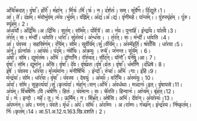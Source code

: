 

  
अ꣡चि꣢꣯क्रदत्। वृ꣡षा꣢꣯। ह꣡रिः꣢꣯। म꣣हा꣢न् । मि꣣त्रः꣢।मि꣣।त्रः꣢। न। द꣣र्शतः꣢। सम्। सू꣡र्ये꣢꣯ण। दि꣣द्युते।1।  
आ꣢। ते꣣। द꣡क्ष꣢꣯म्। म꣣योभु꣡व꣢म्।म꣣यः।भु꣡व꣢꣯म्। व꣡ह्नि꣢꣯म्। अ꣣द्य꣢।अ꣣।द्य꣢। वृ꣣णीमहे। पा꣡न्त꣢꣯म्।। पु꣣रुस्पृ꣡ह꣢म् । पु꣣रु।स्पृ꣡ह꣢꣯म्। 2।  
अ꣡ध्व꣢꣯र्यो। अ꣡द्रि꣢꣯भिः।अ।द्रि꣣भिः। सुत꣢म्। सो꣡म꣢꣯म्। प꣣वि꣡त्रे꣢। आ। न꣣य। पुनाहि꣢। इ꣡न्द्रा꣢꣯य। पा꣡त꣢꣯वे।3।  
त꣡र꣢꣯त्। सः। म꣣न्दी꣢। धा꣣वति। धा꣡रा꣢꣯। सु꣣त꣡स्य꣢। अ꣡न्ध꣢꣯सः। । त꣡र꣢꣯त्। सः। म꣣न्दी꣢। धा꣣वति ।4।  
आ꣢। प꣣वस्व । सहस्रि꣡ण꣢म्। र꣣यि꣢म्। सो꣣म। सुवी꣡र्य꣢म्।सु꣣।वी꣡र्य꣢꣯म्।। अ꣣स्मे꣡इति꣢। श्र꣡वाँ꣢꣯सि । धा꣣रया।5।  
अ꣡नु꣢꣯। प्र꣣त्ना꣡सः꣢ । आ꣣य꣡वः꣢। प꣣द꣢꣯म्। न꣡वी꣢꣯यः। अ꣣क्रमुः । रुचे꣢। ज꣣नन्त। सू꣡र्य꣢꣯म् । 6।  
अ꣡र्षा꣢꣯। सो꣣म। द्युम꣡त्त꣢मः। अ꣣भि꣢ । द्रो꣡णा꣢꣯नि। रो꣡रु꣢वत्। सी꣡द꣢꣯न्। यो꣡नौ꣢꣯। व꣡ने꣢꣯षु।आ। 7।  
वृ꣡षा꣢꣯। सो꣣म। द्युमा꣢न्। अ꣣सि। वृ꣡षा꣢꣯। दे꣣व। वृ꣡ष꣢꣯व्रतः।वृ꣡ष꣢꣯।व्र꣣तः। वृ꣡षा꣢꣯। ध꣡र्मा꣢꣯णि ।द꣣ध्रिषे। 8।  
इ꣣षे꣢ । प꣣वस्व। धा꣡र꣢꣯या। मृ꣣ज्य꣡मा꣢नः। म꣣नीषि꣡भिः꣢ । इ꣡न्दो꣢꣯। रु꣣चा꣢। अ꣣भि꣢ ।गाः। इ꣣हि।9।  
म꣣न्द्र꣡या꣢। सो꣣म। धा꣡र꣢꣯या। वृ꣡षा꣢꣯ । प꣣वस्व । देवयुः꣢ । अ꣡व्याः꣢꣯। वा꣡रे꣢꣯भिः। अ꣣स्म꣢युः। 10।  
अ꣣या꣢। सो꣣म। सुकृत्य꣡या꣢।सु꣣।कृत्य꣡या꣢। म꣣हा꣢न्।सन्।अ꣣भि꣢। अ꣣वर्धथाः। मन्न्दानः꣢।इत्। वृ꣣षायसे।11।  
अ꣣य꣢म्। वि꣡च꣢꣯र्षणिः।वि।च꣣र्षणिः। हितः꣢ । प꣡व꣢꣯मानः। सः। चे꣣तति। हिन्वानः꣢। आ꣡प्य꣢꣯म्। बृ꣣ह꣢त्।12।  
प्र꣢। नः꣣। इन्दो । महे꣢। तु। नः꣣। ऊर्मि꣢म्। न। बि꣡भ्र꣢꣯त्। अ꣣र्षसि। अभि꣢। दे꣣वा꣢न्। अ꣣या꣡स्यः꣢।13।  
अ꣣पघ्न꣢न्। अ꣣प। घ्न꣢न्। प꣣वते। मृ꣡धः꣢꣯। अ꣡प꣢꣯। सो꣡मः꣢꣯। अ꣡रा꣢꣯व्णः । अ।रा꣣व्णः। ग꣡च्छ꣢꣯न्। इ꣡न्द्र꣢꣯स्य। नि꣣ष्कृत꣢म्।निः꣣।कृत꣢म्।14।
आ.51.अ.12.प.163.खि.दशति। 2।  
